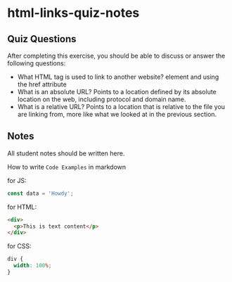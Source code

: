 # html-links-quiz-notes

## Quiz Questions

After completing this exercise, you should be able to discuss or answer the following questions:

- What HTML tag is used to link to another website?
  <a> element and using the href attribute
- What is an absolute URL?
  Points to a location defined by its absolute location on the web, including protocol and domain name.
- What is a relative URL?
  Points to a location that is relative to the file you are linking from, more like what we looked at in the previous section.

## Notes

All student notes should be written here.

How to write `Code Examples` in markdown

for JS:

```javascript
const data = 'Howdy';
```

for HTML:

```html
<div>
  <p>This is text content</p>
</div>
```

for CSS:

```css
div {
  width: 100%;
}
```
